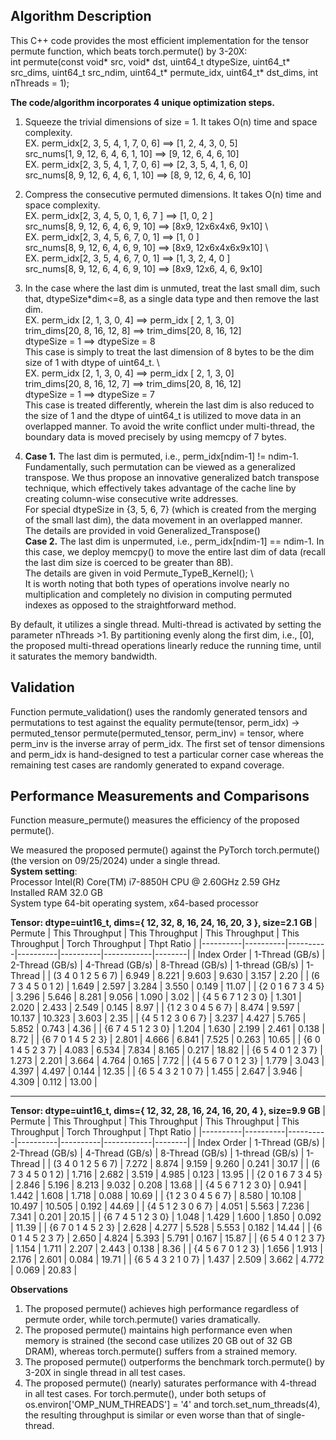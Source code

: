 ## **Algorithm Description**
This C++ code provides the most efficient implementation for the tensor permute function, which beats torch.permute() by 3-20X: \
int permute(const void* src, void* dst, uint64_t dtypeSize, uint64_t* src_dims,
    uint64_t src_ndim, uint64_t* permute_idx, uint64_t* dst_dims, int nThreads = 1);

**The code/algorithm incorporates 4 unique optimization steps.** 
1. Squeeze the trivial dimensions of size = 1. It takes O(n) time and space complexity. \
EX.   perm_idx[2, 3, 5,  4, 1, 7, 0,  6] ==>  [1,  2, 4, 3, 0, 5]   \
      src_nums[1, 9, 12, 6, 4, 6, 1, 10] ==>  [9, 12, 6, 4, 6, 10]  \
EX.   perm_idx[2, 3, 5, 4, 1, 7, 0,  6]  ==>  [2, 3,  5, 4, 1, 6, 0]   \
      src_nums[8, 9, 12, 6, 4, 6, 1, 10] ==>  [8, 9, 12, 6, 4, 6, 10]     
      
 
2. Compress the consecutive permuted dimensions. It takes O(n) time and space complexity. \
EX.   perm_idx[2, 3,  4,  5,    0, 1,   6, 7 ]  ==>  [1,           0,    2 ]  \
      src_nums[8, 9,  12, 6,    4, 6,   9, 10]  ==>  [8x9,  12x6x4x6,  9x10]  \     
EX.   perm_idx[2, 3,  4,  5,  6, 7,     0,  1]  ==>  [1,              0  ]    \
      src_nums[8, 9,  12, 6,  4, 6,     9, 10]  ==>  [8x9,  12x6x4x6x9x10]    \     
EX.   perm_idx[2, 3,   5,  4,   6, 7,   0,  1]  ==>  [1,     3,    2,   4,    0  ]   \
      src_nums[8, 9,   12, 6,   4, 6,   9, 10]  ==>  [8x9,  12x6,  4,   6,   9x10]        
  
3. In the case where the last dim is unmuted, treat the last small dim, such that, dtypeSize*dim<=8, as a single data type 
         and then remove the last dim. \
EX. perm_idx [2,  1,  3,  0, 4]   ==> perm_idx [ 2, 1,  3,  0]  \
    trim_dims[20, 8, 16, 12, 8]   ==> trim_dims[20, 8, 16, 12]  \
    dtypeSize = 1                 ==> dtypeSize = 8             \
This case is simply to treat the last dimension of 8 bytes to be the dim size of 1 with dtype of uint64_t. \    
EX.   perm_idx [2,  1,  3,  0, 4]   ==> perm_idx [ 2, 1,  3,  0]  \
      trim_dims[20, 8, 16, 12, 7]   ==> trim_dims[20, 8, 16, 12]  \
      dtypeSize = 1                 ==> dtypeSize = 7             \
This case is treated differently, wherein the last dim is also reduced to the size of 1 and the dtype of uint64_t is utilized to move data in an overlapped manner. 
To avoid the write conflict under multi-thread, the boundary data is moved precisely by using memcpy of 7 bytes. 
 
4. **Case 1.** The last dim is permuted, i.e., perm_idx[ndim-1] != ndim-1. \
Fundamentally, such permutation can be viewed as a generalized transpose. 
We thus propose an innovative generalized batch transpose technique, which effectively takes advantage of the cache line by creating column-wise consecutive write addresses.  
For special dtypeSize in {3, 5, 6, 7} (which is created from the merging of the small last dim), the data movement in an overlapped manner. \
The details are provided in void Generalized_Transpose() \
**Case 2.** The last dim is unpermuted, i.e., perm_idx[ndim-1] == ndim-1.
In this case, we deploy memcpy() to move the entire last dim of data (recall the last dim size is coerced to be greater than 8B). \
The details are given in void Permute_TypeB_Kernel(); \    
It is worth noting that both types of operations involve nearly no multiplication and completely no division in computing permuted indexes
as opposed to the straightforward method.
 
By default, it utilizes a single thread. Multi-thread is activated by setting the parameter nThreads >1.
By partitioning evenly along the first dim, i.e., [0], the proposed multi-thread operations linearly reduce the running time,
until it saturates the memory bandwidth.
 
## **Validation**
Function permute_validation() uses the randomly generated tensors and permutations to test against the equality
permute(tensor, perm_idx) -> permuted_tensor
permute(permuted_tensor, perm_inv) = tensor, where perm_inv is the inverse array of perm_idx.
The first set of tensor dimensions and perm_idx is hand-designed to test a particular corner case
whereas the remaining test cases are randomly generated to expand coverage. 

## **Performance Measurements and Comparisons**
Function measure_permute() measures the efficiency of the proposed permute(). 

We measured the proposed permute() against the PyTorch torch.permute() (the version on 09/25/2024) under a single thread. \
**System setting**: \
Processor	Intel(R) Core(TM) i7-8850H CPU @ 2.60GHz   2.59 GHz \
Installed RAM	32.0 GB \
System type	64-bit operating system, x64-based processor

**Tensor: dtype=uint16_t, dims={ 12, 32, 8, 16, 24, 16, 20, 3 }, size=2.1 GB** 
| Permute | This Throughput     | This Throughput     | This Throughput     | This Throughput     | Torch Throughput   | Thpt Ratio |
|----------|----------|----------|----------|----------|------------|--------|
| Index Order           | 1-Thread (GB/s) | 2-Thread (GB/s) | 4-Thread (GB/s) | 8-Thread (GB/s) | 1-thread (GB/s) | 1-Thread | 
| (3 4 0 1 2 5 6 7)   | 6.949    | 8.221 | 9.603  | 9.630 | 3.157  | 2.20 |
| (6 7 3 4 5 0 1 2)   | 1.649   | 2.597 | 3.284  | 3.550 | 0.149  | 11.07 |
| {2 0 1 6 7 3 4 5}   |  3.296   | 5.646  | 8.281  | 9.056 | 1.090 | 3.02 |
|  {4 5 6 7 1 2 3 0}  |  1.301   | 2.020  | 2.433 | 2.549 | 0.145  | 8.97 |
| {1 2 3 0 4 5 6 7}   |  8.474   | 9.597 | 10.137 | 10.323 | 3.603  | 2.35 | 
| {4 5 1 2 3 0 6 7}   | 3.237    | 4.427  | 5.765 | 5.852 | 0.743  | 4.36 |
| {6 7 4 5 1 2 3 0}   | 1.204    | 1.630 | 2.199 | 2.461 | 0.138  | 8.72 |
| {6 7 0 1 4 5 2 3}   | 2.801    |  4.666  | 6.841 | 7.525  | 0.263  | 10.65 |
| {6 0 1 4 5 2 3 7}   | 4.083    | 6.534 | 7.834 | 8.165 | 0.217  | 18.82 | 
| {6 5 4 0 1 2 3 7}   | 1.273    | 2.201  | 3.664 | 4.764 | 0.165  | 7.72  |
| {4 5 6 7 0 1 2 3}   | 1.779    | 3.043 | 4.397 | 4.497 | 0.144  | 12.35 |
| {6 5 4 3 2 1 0 7}   | 1.455    | 2.647 | 3.946 |  4.309 | 0.112  | 13.00 |



___

       
**Tensor: dtype=uint16_t, dims={ 12, 32, 28, 16, 24, 16, 20, 4 }, size=9.9 GB** 
| Permute | This Throughput    | This Throughput     | This Throughput     | This Throughput     | Torch Throughput   | Thpt Ratio |
|----------|----------|----------|----------|----------|------------|--------|
| Index Order           | 1-Thread (GB/s) | 2-Thread (GB/s) | 4-Thread (GB/s) | 8-Thread (GB/s) | 1-thread (GB/s) | 1-Thread | 
| (3 4 0 1 2 5 6 7)   | 7.272    | 8.874   |  9.159 |  9.260 | 0.241 | 30.17 |
| (6 7 3 4 5 0 1 2)   |  1.716   | 2.682   | 3.519 | 4.985 | 0.123  | 13.95 |
| {2 0 1 6 7 3 4 5}   |  2.846   |  5.196 | 8.213  |  9.032  | 0.208   | 13.68 |
|  {4 5 6 7 1 2 3 0}  |  0.941   | 1.442 | 1.608 | 1.718  | 0.088   | 10.69 |
| {1 2 3 0 4 5 6 7}   |  8.580   | 10.108 | 10.497  | 10.505 | 0.192   | 44.69 | 
| {4 5 1 2 3 0 6 7}   | 4.051    | 5.563 | 7.236 | 7.341 | 0.201   | 20.15 |
| {6 7 4 5 1 2 3 0}   | 1.048    | 1.429  | 1.600 | 1.850 | 0.092  | 11.39 |
| {6 7 0 1 4 5 2 3}   | 2.628    | 4.277 | 5.528 | 5.553 | 0.182  | 14.44 |
| {6 0 1 4 5 2 3 7}   | 2.650    | 4.824 | 5.393 | 5.791  | 0.167  | 15.87 | 
| {6 5 4 0 1 2 3 7}   | 1.154    | 1.711  | 2.207  | 2.443 | 0.138  | 8.36  |
| {4 5 6 7 0 1 2 3}   | 1.656    | 1.913 | 2.176 | 2.601 | 0.084  | 19.71 |
| {6 5 4 3 2 1 0 7}   | 1.437    | 2.509 | 3.662 | 4.772 | 0.069  | 20.83 |


**Observations** 
1. The proposed permute() achieves high performance regardless of permute order, while torch.permute() varies dramatically.
2. The proposed permute() maintains high performance even when memory is strained (the second case utilizes 20 GB out of 32 GB DRAM), whereas torch.permute() suffers from a strained memory.
3. The proposed permute() outperforms the benchmark torch.permute() by 3-20X in single thread in all test cases.
4. The proposed permute() (nearly) saturates performance with 4-thread in all test cases. For torch.permute(), under both setups of os.environ['OMP_NUM_THREADS'] = '4' and torch.set_num_threads(4), the resulting throughput is similar or even worse than that of single-thread. 



